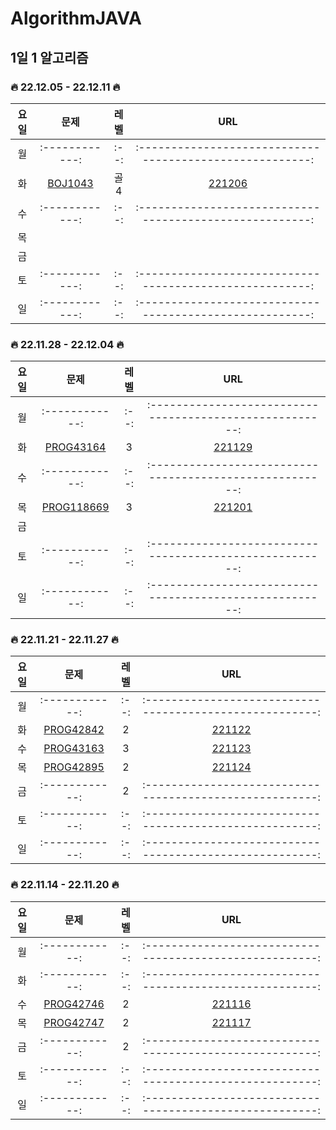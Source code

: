 # AlgorithmJAVA

## 1일 1 알고리즘  

### 🔥 22.12.05 - 22.12.11 🔥


|요일|      문제      | 레벨 |                           URL                           |   
|:--:| :------------: | :--: | :------------------------------------------------------: |
|월| :------------: | :--: | :------------------------------------------------------: |  
|화| [BOJ1043](https://www.acmicpc.net/problem/1043) | 골4 | [221206](https://github.com/Seunghui98/AlgorithmJAVA/blob/main/1day1algo/1211/1206.java) |  
|수| :------------: | :--: | :------------------------------------------------------: |  
|목|  |  | |  
|금|  |  | |  
|토| :------------: | :--: | :------------------------------------------------------: |  
|일| :------------: | :--: | :------------------------------------------------------: |  

### 🔥 22.11.28 - 22.12.04 🔥


|요일|      문제      | 레벨 |                           URL                           |   
|:--:| :------------: | :--: | :------------------------------------------------------: |
|월| :------------: | :--: | :------------------------------------------------------: |  
|화| [PROG43164](https://school.programmers.co.kr/learn/courses/30/lessons/43164) | 3 | [221129](https://github.com/Seunghui98/AlgorithmJAVA/blob/main/1day1algo/1204/29.java) |  
|수| :------------: | :--: | :------------------------------------------------------: |  
|목| [PROG118669](https://school.programmers.co.kr/learn/courses/30/lessons/118669) | 3 | [221201](https://github.com/Seunghui98/AlgorithmJAVA/blob/main/1day1algo/1204/1.java) |  
|금|  |  | |  
|토| :------------: | :--: | :------------------------------------------------------: |  
|일| :------------: | :--: | :------------------------------------------------------: |  

### 🔥 22.11.21 - 22.11.27 🔥


|요일|      문제      | 레벨 |                           URL                           |   
|:--:| :------------: | :--: | :------------------------------------------------------: |
|월| :------------: | :--: | :------------------------------------------------------: |  
|화| [PROG42842](https://school.programmers.co.kr/learn/courses/30/lessons/42842?language=java) | 2 | [221122](https://github.com/Seunghui98/AlgorithmJAVA/blob/main/1day1algo/1127/22.java) |  
|수| [PROG43163](https://github.com/Seunghui98/AlgorithmJAVA/blob/main/1day1algo/1127/23.java) | 3 | [221123](https://github.com/Seunghui98/AlgorithmJAVA/blob/main/1day1algo/1127/23.java)  |  
|목| [PROG42895](https://school.programmers.co.kr/learn/courses/30/lessons/42895)| 2 |[221124](https://github.com/Seunghui98/AlgorithmJAVA/blob/main/1day1algo/1127/25.java)|
|금| :------------: | 2 | :------------------------------------------------------: |  
|토| :------------: | :--: | :------------------------------------------------------: |  
|일| :------------: | :--: | :------------------------------------------------------: |  

### 🔥 22.11.14 - 22.11.20 🔥


|요일|      문제      | 레벨 |                           URL                           |   
|:--:| :------------: | :--: | :------------------------------------------------------: |
|월| :------------: | :--: | :------------------------------------------------------: |  
|화| :------------: | :--: | :------------------------------------------------------: |  
|수| [PROG42746](https://school.programmers.co.kr/learn/courses/30/lessons/42746) | 2 | [221116](https://github.com/Seunghui98/AlgorithmJAVA/blob/main/1day1algo/1120/1116.java) |  
|목| [PROG42747](https://school.programmers.co.kr/learn/courses/30/lessons/42747) | 2 | [221117](https://github.com/Seunghui98/AlgorithmJAVA/blob/main/1day1algo/1120/1117.java) |  
|금| :------------: | 2 | :------------------------------------------------------: |  
|토| :------------: | :--: | :------------------------------------------------------: |  
|일| :------------: | :--: | :------------------------------------------------------: |  
